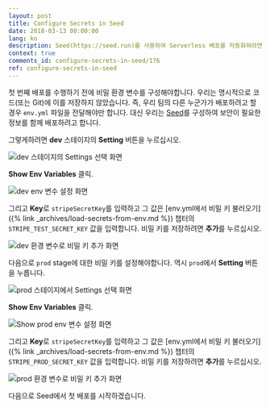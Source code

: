 ```yaml
---
layout: post
title: Configure Secrets in Seed
date: 2018-03-13 00:00:00
lang: ko
description: Seed(https://seed.run)를 사용하여 Serverless 배포를 자동화하려면 Seed 콘솔에서 비밀을 설정해야합니다. env.yml에서 배포할 stage로 환경 변수를 이동하십시오.
context: true
comments_id: configure-secrets-in-seed/176
ref: configure-secrets-in-seed
---
```


첫 번째 배포를 수행하기 전에 비밀 환경 변수를 구성해야합니다. 우리는 명시적으로 코드(또는 Git)에 이를 저장하지 않았습니다. 즉, 우리 팀의 다른 누군가가 배포하려고 할 경우 `env.yml` 파일을 전달해야만 합니다. 대신 우리는 [Seed](https://seed.run)를 구성하여 보안이 필요한 정보를 함께 배포하려고 합니다.

그렇게하려면 **dev** 스테이지의 **Setting** 버튼을 누르십시오.

![dev 스테이지의 Settings 선택 화면](/assets/part2/select-settings-in-dev-stage.png)

**Show Env Variables** 클릭.

![dev env 변수 설정 화면](/assets/part2/show-dev-env-variables-settings.png)

그리고 **Key**로 `stripeSecretKey`를 입력하고 그 값은 [env.yml에서 비밀 키 불러오기]({% link _archives/load-secrets-from-env.md %}) 챕터의 `STRIPE_TEST_SECRET_KEY` 값을 입력합니다. 비밀 키를 저장하려면 **추가**를 누르십시오.

![dev 환경 변수로 비밀 키 추가 화면](/assets/part2/add-secret-dev-environment-variable.png)

다음으로 `prod` stage에 대한 비밀 키를 설정해야합니다. 역시 `prod`에서 **Setting** 버튼을 누릅니다.

![prod 스테이지에서 Settings 선택 화면](/assets/part2/select-settings-in-prod-stage.png)

**Show Env Variables** 클릭.

![Show prod env 변수 설정 화면](/assets/part2/show-prod-env-variables-settings.png)

그리고 **Key**로 `stripeSecretKey`를 입력하고 그 값은 [env.yml에서 비밀 키 불러오기]({% link _archives/load-secrets-from-env.md %}) 챕터의 `STRIPE_PROD_SECRET_KEY` 값을 입력합니다. 비밀 키를 저장하려면 **추가**를 누르십시오.

![prod 환경 변수로 비밀 키 추가 화면](/assets/part2/add-secret-prod-environment-variable.png)

다음으로 Seed에서 첫 배포를 시작하겠습니다.

